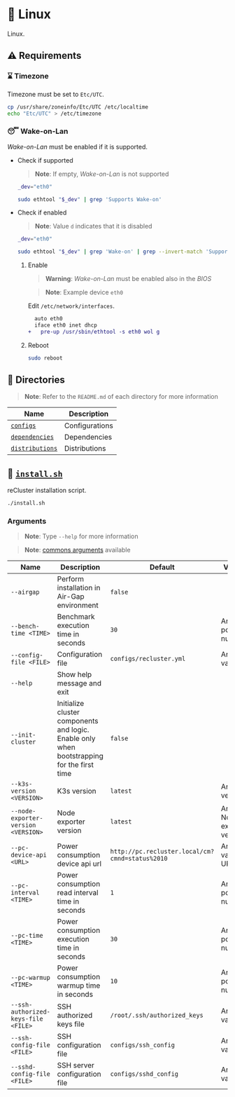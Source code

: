 # :penguin: Linux

Linux.

## :warning: Requirements

### :hourglass: Timezone

Timezone must be set to `Etc/UTC`.

```sh
cp /usr/share/zoneinfo/Etc/UTC /etc/localtime
echo "Etc/UTC" > /etc/timezone
```

### :sleeping: Wake-on-Lan

_Wake-on-Lan_ must be enabled if it is supported.

- Check if supported

  > **Note**: If empty, _Wake-on-Lan_ is not supported

  ```sh
  _dev="eth0"
  
  sudo ethtool "$_dev" | grep 'Supports Wake-on'
  ```

- Check if enabled

  > **Note**: Value `d` indicates that it is disabled

  ```sh
  _dev="eth0"
  
  sudo ethtool "$_dev" | grep 'Wake-on' | grep --invert-match 'Supports Wake-on'
  ```

  1. Enable

     > **Warning**: _Wake-on-Lan_ must be enabled also in the _BIOS_

     > **Note**: Example device `eth0`

     Edit `/etc/network/interfaces`.

     ```diff
       auto eth0
       iface eth0 inet dhcp
     +   pre-up /usr/sbin/ethtool -s eth0 wol g
     ```

  2. Reboot

     ```sh
     sudo reboot
     ```

## :file_folder: Directories

> **Note**: Refer to the `README.md` of each directory for more information

| **Name**                            | **Description** |
| ----------------------------------- | --------------- |
| [`configs`](./configs/)             | Configurations  |
| [`dependencies`](./dependencies/)   | Dependencies    |
| [`distributions`](./distributions/) | Distributions   |

## :bookmark_tabs: [`install.sh`](./install.sh)

reCluster installation script.

```sh
./install.sh
```

### Arguments

> **Note**: Type `--help` for more information

> **Note**: [commons arguments](../scripts/README.md#commons-arguments) available

| **Name**                            | **Description**                                                                            | **Default**                                     | **Values**                |
| ----------------------------------- | ------------------------------------------------------------------------------------------ | ----------------------------------------------- | ------------------------- |
| `--airgap`                          | Perform installation in Air-Gap environment                                                | `false`                                         |
| `--bench-time <TIME>`               | Benchmark execution time in seconds                                                        | `30`                                            | Any positive number       |
| `--config-file <FILE>`              | Configuration file                                                                         | `configs/recluster.yml`                         | Any valid file            |
| `--help`                            | Show help message and exit                                                                 |
| `--init-cluster`                    | Initialize cluster components and logic. Enable only when bootstrapping for the first time | `false`                                         |
| `--k3s-version <VERSION>`           | K3s version                                                                                | `latest`                                        | Any K3s version           |
| `--node-exporter-version <VERSION>` | Node exporter version                                                                      | `latest`                                        | Any Node exporter version |
| `--pc-device-api <URL>`             | Power consumption device api url                                                           | `http://pc.recluster.local/cm?cmnd=status%2010` | Any valid URL             |
| `--pc-interval <TIME>`              | Power consumption read interval time in seconds                                            | `1`                                             | Any positive number       |
| `--pc-time <TIME>`                  | Power consumption execution time in seconds                                                | `30`                                            | Any positive number       |
| `--pc-warmup <TIME>`                | Power consumption warmup time in seconds                                                   | `10`                                            | Any positive number       |
| `--ssh-authorized-keys-file <FILE>` | SSH authorized keys file                                                                   | `/root/.ssh/authorized_keys`                    | Any valid file            |
| `--ssh-config-file <FILE>`          | SSH configuration file                                                                     | `configs/ssh_config`                            | Any valid file            |
| `--sshd-config-file <FILE>`         | SSH server configuration file                                                              | `configs/sshd_config`                           | Any valid file            |
